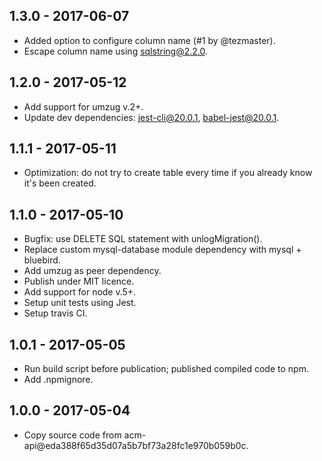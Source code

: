 ## 1.3.0 - 2017-06-07

* Added option to configure column name (#1 by @tezmaster).
* Escape column name using sqlstring@2.2.0.

## 1.2.0 - 2017-05-12

* Add support for umzug v.2+.
* Update dev dependencies: jest-cli@20.0.1, babel-jest@20.0.1.

## 1.1.1 - 2017-05-11

* Optimization: do not try to create table every time if you already know it's been created.

## 1.1.0 - 2017-05-10

* Bugfix: use DELETE SQL statement with unlogMigration().
* Replace custom mysql-database module dependency with mysql + bluebird.
* Add umzug as peer dependency.
* Publish under MIT licence.
* Add support for node v.5+.
* Setup unit tests using Jest.
* Setup travis CI.

## 1.0.1 - 2017-05-05

* Run build script before publication; published compiled code to npm.
* Add .npmignore.

## 1.0.0 - 2017-05-04

* Copy source code from acm-api@eda388f65d35d07a5b7bf73a28fc1e970b059b0c.
